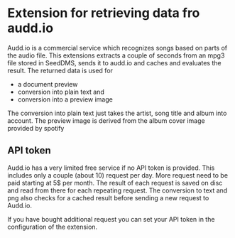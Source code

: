 # Extension for retrieving data fro audd.io

Audd.io is a commercial service which recognizes songs based on parts
of the audio file. This extensions extracts a couple of seconds from
an mpg3 file stored in SeedDMS, sends it to audd.io and caches and
evaluates the result. The returned data is used for

* a document preview
* conversion into plain text and
* conversion into a preview image

The conversion into plain text just takes the artist, song title and
album into account. The preview image is derived from the album cover
image provided by spotify

## API token

Audd.io has a very limited free service if no API token is provided.
This includes only a couple (about 10) request per day. More request
need to be paid starting at 5$ per month. The result of each request
is saved on disc and read from there for each repeating request.
The conversion to text and png also checks for a cached result before
sending a new request to Audd.io.

If you have bought additional request you can set your API token in
the configuration of the extension.
